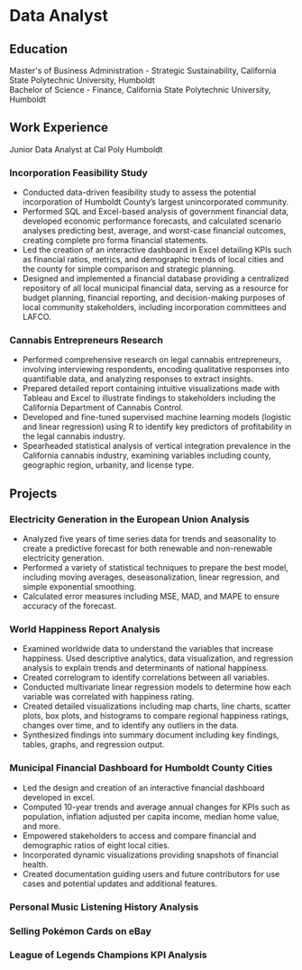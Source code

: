 # Data Analyst

## Education
 Master's of Business Administration - Strategic Sustainability, California State Polytechnic University, Humboldt
<br> Bachelor of Science - Finance, California State Polytechnic University, Humboldt

## Work Experience
Junior Data Analyst at Cal Poly Humboldt

### Incorporation Feasibility Study
*	Conducted data-driven feasibility study to assess the potential incorporation of Humboldt County’s largest unincorporated community. <br>
* Performed SQL and Excel-based analysis of government financial data, developed economic performance forecasts, and calculated scenario analyses predicting best, average, and worst-case financial outcomes, creating complete pro forma financial statements. <br>
*	Led the creation of an interactive dashboard in Excel detailing KPIs such as financial ratios, metrics, and demographic trends of local cities and the county for simple comparison and strategic planning. <br>
*	Designed and implemented a financial database providing a centralized repository of all local municipal financial data, serving as a resource for budget planning, financial reporting, and decision-making purposes of local community stakeholders, including incorporation committees and LAFCO. <br>

### Cannabis Entrepreneurs Research
* Performed comprehensive research on legal cannabis entrepreneurs, involving interviewing respondents, encoding qualitative responses into quantifiable data, and analyzing responses to extract insights. <br>
*	Prepared detailed report containing intuitive visualizations made with Tableau and Excel to illustrate findings to stakeholders including the California Department of Cannabis Control. <br>
*	Developed and fine-tuned supervised machine learning models (logistic and linear regression) using R to identify key predictors of profitability in the legal cannabis industry. <br>
*	Spearheaded statistical analysis of vertical integration prevalence in the California cannabis industry, examining variables including county, geographic region, urbanity, and license type. <br>

## Projects

### Electricity Generation in the European Union Analysis
* Analyzed five years of time series data for trends and seasonality to create a predictive forecast for both renewable and non-renewable electricity generation.
* Performed a variety of statistical techniques to prepare the best model, including moving averages, deseasonalization, linear regression, and simple exponential smoothing.
* Calculated error measures including MSE, MAD, and MAPE to ensure accuracy of the forecast.

### World Happiness Report Analysis
* Examined worldwide data to understand the variables that increase happiness. Used descriptive analytics, data visualization, and regression analysis to explain trends and determinants of national happiness.
* Created correlogram to identify correlations between all variables.
* Conducted multivariate linear regression models to determine how each variable was correlated with happiness rating. 
* Created detailed visualizations including map charts, line charts, scatter plots, box plots, and histograms to compare regional happiness ratings, changes over time, and to identify any outliers in the data.
* Synthesized findings into summary document including key findings, tables, graphs, and regression output.

### Municipal Financial Dashboard for Humboldt County Cities
* Led the design and creation of an interactive financial dashboard developed in excel.
* Computed 10-year trends and average annual changes for KPIs such as population, inflation adjusted per capita income, median home value, and more.
* Empowered stakeholders to access and compare financial and demographic ratios of eight local cities.
* Incorporated dynamic visualizations providing snapshots of financial health. 
* Created documentation guiding users and future contributors for use cases and potential updates and additional features.

### Personal Music Listening History Analysis

### Selling Pokémon Cards on eBay

### League of Legends Champions KPI Analysis
